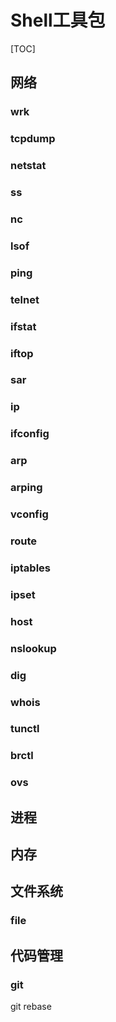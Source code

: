 # Shell工具包

[TOC]

## 网络

### wrk

### tcpdump

### netstat

### ss

### nc

### lsof

### ping

### telnet

### ifstat

### iftop

### sar

### ip

### ifconfig

### arp

### arping

### vconfig

### route

### iptables

### ipset

### host

### nslookup

### dig

### whois

### tunctl

### brctl

### ovs

## 进程

## 内存

## 文件系统

### file

## 代码管理

### git

git rebase



